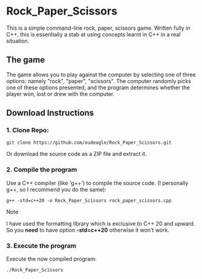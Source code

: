 # Rock_Paper_Scissors

This is a simple command-line rock, paper, scissors game. Written fully in C++, this is essentially a stab at using concepts learnt in C++ in a real situation. 

## The game
The game allows you to play against the computer by selecting one of three options: namely "rock", "paper", "scissors". The computer randomly picks one of these options presented, and the program determines whether the player won, lost or drew with the computer. 

## Download Instructions
### 1. Clone Repo:
```
git clone https://github.com/oudeagle/Rock_Paper_Scissors.git
```
Or download the source code as a ZIP file and extract it.

### 2. Compile the program
Use a C++ compiler (like 'g++') to compile the source code. (I personally g++, so I recommend you do the same):
```
g++ -std=c++20 -o Rock_Paper_Scissors rock_paper_scissors.cpp
```
> [!NOTE]
> I have used the formatting library which is exclusive to C++ 20 and upward. So you **need** to have option **-std=c++20** otherwise it won't work.

### 3. Execute the program
Execute the now compiled program:
```
./Rock_Paper_Scissors
```

